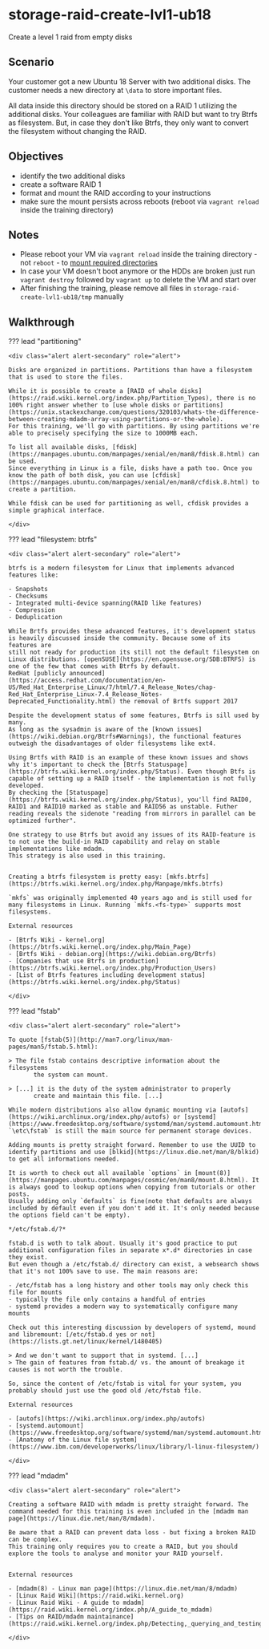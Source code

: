 <div class="jumbotron">
    <h1 class="display-4 text-left">storage-raid-create-lvl1-ub18</h1>
    <p class="lead text-left">Create a level 1 raid from empty disks</p>
</div>

<h2 class="display-4">Scenario</h2>

Your customer got a new Ubuntu 18 Server with two additional disks. The customer needs a new directory at `\data` to store important files. 

All data inside this directory should be stored on a RAID 1 utilizing the additional disks. Your colleagues are familiar with RAID but want to try Btrfs as filesystem.
But, in case they don't like Btrfs, they only want to convert the filesystem without changing the RAID.

<h2 class="display-4">Objectives</h2>

- identify the two additional disks
- create a software RAID 1
- format and mount the RAID according to your instructions
- make sure the mount persists across reboots (reboot via `vagrant reload` inside the training directory)

<h2 class="display-4">Notes</h2>

- Please reboot your VM via `vagrant reload` inside the training directory - not `reboot` -  to [mount required directories](https://github.com/hashicorp/vagrant/issues/1845)
- In case your VM doesn't boot anymore or the HDDs are broken just run `vagrant destroy` followed by `vagrant up` to delete the VM and start over
- After finishing the training, please remove all files in `storage-raid-create-lvl1-ub18/tmp` manually

<h2 class="display-4">Walkthrough</h2>

??? lead "partitioning"

    <div class="alert alert-secondary" role="alert">

    Disks are organized in partitions. Partitions than have a filesystem that is used to store the files.
    
    While it is possible to create a [RAID of whole disks](https://raid.wiki.kernel.org/index.php/Partition_Types), there is no 100% right answer whether to [use whole disks or partitions](https://unix.stackexchange.com/questions/320103/whats-the-difference-between-creating-mdadm-array-using-partitions-or-the-whole). 
    For this training, we'll go with partitions. By using partitions we're able to precisely specifying the size to 1000MB each. 
    
    To list all available disks, [fdisk](https://manpages.ubuntu.com/manpages/xenial/en/man8/fdisk.8.html) can be used.
    Since everything in Linux is a file, disks have a path too. Once you know the path of both disk, you can use [cfdisk](https://manpages.ubuntu.com/manpages/xenial/en/man8/cfdisk.8.html) to create a partition.
    
    While fdisk can be used for partitioning as well, cfdisk provides a simple graphical interface.
    
    </div>
    
??? lead "filesystem: btrfs"
    
    <div class="alert alert-secondary" role="alert">

    btrfs is a modern filesystem for Linux that implements advanced features like:
    
    - Snapshots
    - Checksums
    - Integrated multi-device spanning(RAID like features)
    - Compression
    - Deduplication
    
    While Brtfs provides these advanced features, it's development status is heavily discussed inside the community. Because some of its features are
    still not ready for production its still not the default filesystem on Linux distributions. [openSUSE](https://en.opensuse.org/SDB:BTRFS) is one of the few that comes with Btrfs by default.
    RedHat [publicly announced](https://access.redhat.com/documentation/en-US/Red_Hat_Enterprise_Linux/7/html/7.4_Release_Notes/chap-Red_Hat_Enterprise_Linux-7.4_Release_Notes-Deprecated_Functionality.html) the removal of Brtfs support 2017
    
    Despite the development status of some features, Btrfs is sill used by many.
    As long as the sysadmin is aware of the [known issues](https://wiki.debian.org/Btrfs#Warnings), the functional features outweigh the disadvantages of older filesystems like ext4. 
    
    Using Brtfs with RAID is an example of these known issues and shows why it's important to check the [Btrfs Statuspage](https://btrfs.wiki.kernel.org/index.php/Status). Even though Btfs is capable of setting up a RAID itself - the implementation is not fully developed. 
    By checking the [Statuspage](https://btrfs.wiki.kernel.org/index.php/Status), you'll find RAID0, RAID1 and RAID10 marked as stable and RAID56 as unstable. Futher reading reveals the sidenote "reading from mirrors in parallel can be optimized further".
    
    One strategy to use Btrfs but avoid any issues of its RAID-feature is to not use the build-in RAID capability and relay on stable implementations like mdadm. 
    This strategy is also used in this training.
    
    
    Creating a btrfs filesystem is pretty easy: [mkfs.btrfs](https://btrfs.wiki.kernel.org/index.php/Manpage/mkfs.btrfs)
    
    `mkfs` was originally implemented 40 years ago and is still used for many filesystems in Linux. Running `mkfs.<fs-type>` supports most filesystems.
    
    External resources
    
    - [Btrfs Wiki - kernel.org](https://btrfs.wiki.kernel.org/index.php/Main_Page)
    - [Brtfs Wiki - debian.org](https://wiki.debian.org/Btrfs)
    - [Companies that use Btrfs in production](https://btrfs.wiki.kernel.org/index.php/Production_Users)
    - [List of Btrfs features including development status](https://btrfs.wiki.kernel.org/index.php/Status)
    
    </div>

??? lead "fstab"

    <div class="alert alert-secondary" role="alert">
    
    To quote [fstab(5)](http://man7.org/linux/man-pages/man5/fstab.5.html):
    
    > The file fstab contains descriptive information about the filesystems
           the system can mount.
    
    > [...] it is the duty of the system administrator to properly
           create and maintain this file. [...]
    
    While modern distributions also allow dynamic mounting via [autofs](https://wiki.archlinux.org/index.php/autofs) or [systemd](https://www.freedesktop.org/software/systemd/man/systemd.automount.html), `\etc\fstab` is still the main source for permanent storage devices.
    
    Adding mounts is pretty straight forward. Remember to use the UUID to identify partitions and use [blkid](https://linux.die.net/man/8/blkid) to get all informations needed.
    
    It is worth to check out all available `options` in [mount(8)](https://manpages.ubuntu.com/manpages/cosmic/en/man8/mount.8.html). It is always good to lookup options when copying from tutorials or other posts.
    Usually adding only `defaults` is fine(note that defaults are always included by default even if you don't add it. It's only needed because the options field can't be empty).
    
    */etc/fstab.d/?*
    
    fstab.d is woth to talk about. Usually it's good practice to put additional configuration files in separate x*.d* directories in case they exist.
    But even though a /etc/fstab.d/ directory can exist, a websearch shows that it's not 100% save to use. The main reasons are:
    
    - /etc/fstab has a long history and other tools may only check this file for mounts
    - typically the file only contains a handful of entries
    - systemd provides a modern way to systematically configure many mounts
    
    Check out this interesting discussion by developers of systemd, mound and libremount: [/etc/fstab.d yes or not](https://lists.gt.net/linux/kernel/1480405)
    
    > And we don't want to support that in systemd. [...]
    > The gain of features from fstab.d/ vs. the amount of breakage it 
    causes is not worth the trouble. 
    
    So, since the content of /etc/fstab is vital for your system, you probably should just use the good old /etc/fstab file. 
    
    External resources
    
    - [autofs](https://wiki.archlinux.org/index.php/autofs)
    - [systemd.automount](https://www.freedesktop.org/software/systemd/man/systemd.automount.html)
    - [Anatomy of the Linux file system](https://www.ibm.com/developerworks/linux/library/l-linux-filesystem/)

    </div>

??? lead "mdadm"
    
    <div class="alert alert-secondary" role="alert">
        
    Creating a software RAID with mdadm is pretty straight forward. The command needed for this training is even included in the [mdadm man page](https://linux.die.net/man/8/mdadm).
    
    Be aware that a RAID can prevent data loss - but fixing a broken RAID can be complex.
    This training only requires you to create a RAID, but you should explore the tools to analyse and monitor your RAID yourself.
    
    
    External resources
    
    - [mdadm(8) - Linux man page](https://linux.die.net/man/8/mdadm)
    - [Linux Raid Wiki](https://raid.wiki.kernel.org)
    - [Linux Raid Wiki - A guide to mdadm](https://raid.wiki.kernel.org/index.php/A_guide_to_mdadm)
    - [Tips on RAID/mdadm maintainance](https://raid.wiki.kernel.org/index.php/Detecting,_querying_and_testing)

    </div>